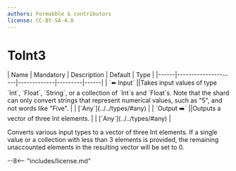 ```yaml
---
authors: Formabble & contributors
license: CC-BY-SA-4.0
---
```



# ToInt3

<div class="sh-parameters" markdown="1">
| Name | Mandatory | Description | Default | Type |
|------|---------------------|-------------|---------|------|
| `⬅️ Input` ||Takes input values of type `Int`, `Float`, `String`, or a collection  of `Int`s and `Float`s. Note that the shard can only convert strings that represent numerical values, such as "5", and not words like "Five". | | [`Any`](../../types/#any) |
| `Output ➡️` ||Outputs a vector of three Int elements. | | [`Any`](../../types/#any) |

</div>

Converts various input types to a vector of three Int elements. If a single value or a collection with less than 3 elements is provided, the remaining unaccounted elements in the resulting vector will be set to 0.

--8<-- "includes/license.md"

